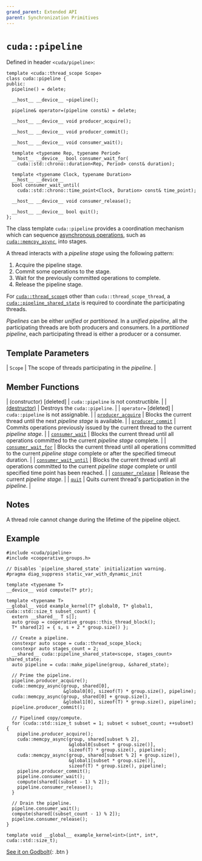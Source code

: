 ```yaml
---
grand_parent: Extended API
parent: Synchronization Primitives
---
```


# `cuda::pipeline`

Defined in header `<cuda/pipeline>`:

```cuda
template <cuda::thread_scope Scope>
class cuda::pipeline {
public:
  pipeline() = delete;

  __host__ __device__ ~pipeline();

  pipeline& operator=(pipeline const&) = delete;

  __host__ __device__ void producer_acquire();

  __host__ __device__ void producer_commit();

  __host__ __device__ void consumer_wait();

  template <typename Rep, typename Period>
  __host__ __device__ bool consumer_wait_for(
    cuda::std::chrono::duration<Rep, Period> const& duration);

  template <typename Clock, typename Duration>
  __host__ __device__
  bool consumer_wait_until(
    cuda::std::chrono::time_point<Clock, Duration> const& time_point);

  __host__ __device__ void consumer_release();

  __host__ __device__ bool quit();
};
```

The class template `cuda::pipeline` provides a coordination mechanism which
  can sequence [asynchronous operations], such as [`cuda::memcpy_async`], into
  stages.

A thread interacts with a _pipeline stage_ using the following pattern:
1. Acquire the pipeline stage.
2. Commit some operations to the stage.
3. Wait for the previously committed operations to complete.
4. Release the pipeline stage.

For [`cuda::thread_scope`]s other than `cuda::thread_scope_thread`, a
  [`cuda::pipeline_shared_state`] is required to coordinate the participating
  threads.

_Pipelines_ can be either _unified_ or _partitioned_.
In a _unified pipeline_, all the participating threads are both producers and
  consumers.
In a _partitioned pipeline_, each participating thread is either a producer or
  a consumer.

## Template Parameters

| `Scope` | The scope of threads participating in the _pipeline_. |

## Member Functions

| (constructor) [deleted] | `cuda::pipeline` is not constructible.                                                                                                            |
| [(destructor)]          | Destroys the `cuda::pipeline`.                                                                                                                    |
| `operator=` [deleted]   | `cuda::pipeline` is not assignable.                                                                                                               |
| [`producer_acquire`]    | Blocks the current thread until the next _pipeline stage_ is available.                                                                           |
| [`producer_commit`]     | Commits operations previously issued by the current thread to the current _pipeline stage_.                                                       |
| [`consumer_wait`]       | Blocks the current thread until all operations committed to the current _pipeline stage_ complete.                                                |
| [`consumer_wait_for`]   | Blocks the current thread until all operations committed to the current _pipeline stage_ complete or after the specified timeout duration.        |
| [`consumer_wait_until`] | Blocks the current thread until all operations committed to the current _pipeline stage_ complete or until specified time point has been reached. |
| [`consumer_release`]    | Release the current _pipeline stage_.                                                                                                             |
| [`quit`]                | Quits current thread's participation in the _pipeline_.                                                                                           |

## Notes

A thread role cannot change during the lifetime of the pipeline object.

## Example

```cuda
#include <cuda/pipeline>
#include <cooperative_groups.h>

// Disables `pipeline_shared_state` initialization warning.
#pragma diag_suppress static_var_with_dynamic_init

template <typename T>
__device__ void compute(T* ptr);

template <typename T>
__global__ void example_kernel(T* global0, T* global1, cuda::std::size_t subset_count) {
  extern __shared__ T s[];
  auto group = cooperative_groups::this_thread_block();
  T* shared[2] = { s, s + 2 * group.size() };

  // Create a pipeline.
  constexpr auto scope = cuda::thread_scope_block;
  constexpr auto stages_count = 2;
  __shared__ cuda::pipeline_shared_state<scope, stages_count> shared_state;
  auto pipeline = cuda::make_pipeline(group, &shared_state);

  // Prime the pipeline.
  pipeline.producer_acquire();
  cuda::memcpy_async(group, shared[0],
                     &global0[0], sizeof(T) * group.size(), pipeline);
  cuda::memcpy_async(group, shared[0] + group.size(),
                     &global1[0], sizeof(T) * group.size(), pipeline);
  pipeline.producer_commit();

  // Pipelined copy/compute.
  for (cuda::std::size_t subset = 1; subset < subset_count; ++subset) {
    pipeline.producer_acquire();
    cuda::memcpy_async(group, shared[subset % 2],
                       &global0[subset * group.size()],
                       sizeof(T) * group.size(), pipeline);
    cuda::memcpy_async(group, shared[subset % 2] + group.size(),
                       &global1[subset * group.size()],
                       sizeof(T) * group.size(), pipeline);
    pipeline.producer_commit();
    pipeline.consumer_wait();
    compute(shared[(subset - 1) % 2]);
    pipeline.consumer_release();
  }

  // Drain the pipeline.
  pipeline.consumer_wait();
  compute(shared[(subset_count - 1) % 2]);
  pipeline.consumer_release();
}

template void __global__ example_kernel<int>(int*, int*, cuda::std::size_t);
```

[See it on Godbolt](https://godbolt.org/z/zc41bWvja){: .btn }


[asynchronous operations]: ../asynchronous_operations.md
[`cuda::memcpy_async`]: ../asynchronous_operations/memcpy_async.md

[`cuda::thread_scope`]: ../memory_model.md
[`cuda::pipeline_shared_state`]: ./pipeline_shared_state.md

[(destructor)]: ./pipeline/destructor.md
[`producer_acquire`]: ./pipeline/producer_acquire.md
[`producer_commit`]: ./pipeline/producer_commit.md
[`consumer_wait`]: ./pipeline/consumer_wait.md
[`consumer_wait_for`]: ./pipeline/consumer_wait.md
[`consumer_wait_until`]: ./pipeline/consumer_wait.md
[`consumer_release`]: ./pipeline/consumer_release.md
[`quit`]: ./pipeline/quit.md
